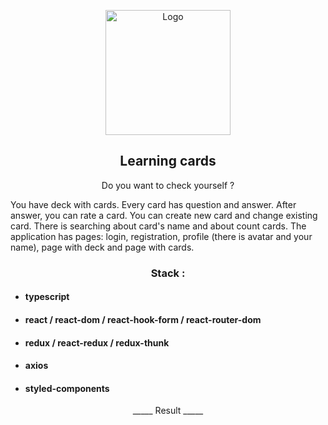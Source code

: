 <p align="center">
    <img src="./src/icon/img/icon_readme.png" alt="Logo" width="200px">
</p>
<p align="center">
    <h2 align="center">Learning cards</h2>
</p>

<p align="center">
    Do you want to check yourself ?
</p>

You have deck with cards. Every card has question and answer. After answer, you can
rate a card. You can create new card and change existing card. There is searching
about card's name and about count cards. The application has pages: login,
registration, profile (there is avatar and your name), page with deck and page with
cards.

<p align="center">
    <h3 align="center">Stack :</h3>
</p>

- #### typescript
- #### react / react-dom / react-hook-form / react-router-dom
- #### redux / react-redux / redux-thunk
- #### axios
- #### styled-components

<p align="center"><a src="https://metaloziz.github.io/Learning_cards/">_____ Result _____</a></p>



